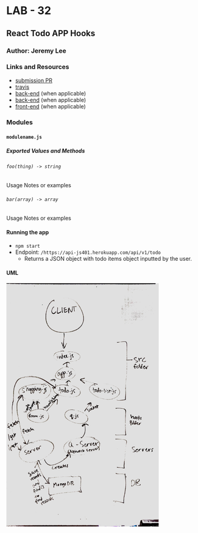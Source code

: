 # LAB - 32

## React Todo APP Hooks

### Author: Jeremy Lee

### Links and Resources
* [submission PR](https://github.com/jeremy-401-advanced-javascript/Lab32/pull/2)
* [travis](http://xyz.com)
* [back-end](https://q-js401.herokuapp.com) (when applicable)
* [back-end](https://api-js401.herokuapp.com/api/v1/todo) (when applicable)
* [front-end](http://xyz.com) (when applicable)


### Modules
#### `modulename.js`
##### Exported Values and Methods

###### `foo(thing) -> string`
Usage Notes or examples

###### `bar(array) -> array`
Usage Notes or examples


#### Running the app
* `npm start`
* Endpoint: `/https://api-js401.herokuapp.com/api/v1/todo`
  * Returns a JSON object with todo items object inputted by the user.


#### UML
<img src="./src/assets/images/UML.JPG" width="400">

